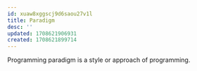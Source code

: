 ```yaml
---
id: xuaw8xggscj9d6saou27v1l
title: Paradigm
desc: ''
updated: 1708621906931
created: 1708621899714
---
```


Programming paradigm is a style or approach of programming.
